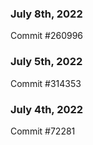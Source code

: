 ### July 8th, 2022

Commit #260996

### July 5th, 2022

Commit #314353


### July 4th, 2022

Commit #72281
